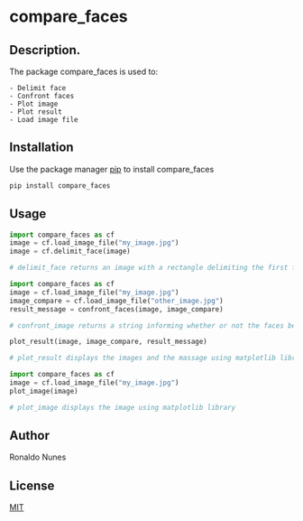 # compare_faces

## Description. 

The package compare_faces is used to:

	- Delimit face
	- Confront faces
	- Plot image
	- Plot result
	- Load image file

## Installation

Use the package manager [pip](https://pip.pypa.io/en/stable/) to install compare_faces

```bash
pip install compare_faces
```

## Usage

```python
import compare_faces as cf
image = cf.load_image_file("my_image.jpg")
image = cf.delimit_face(image)

# delimit_face returns an image with a rectangle delimiting the first face detected in the input image
```

```python
import compare_faces as cf
image = cf.load_image_file("my_image.jpg")
image_compare = cf.load_image_file("other_image.jpg")
result_message = confront_faces(image, image_compare)

# confront_image returns a string informing whether or not the faces belong to the same person and the distance between them

plot_result(image, image_compare, result_message)

# plot_result displays the images and the massage using matplotlib library
```

```python
import compare_faces as cf
image = cf.load_image_file("my_image.jpg")
plot_image(image)

# plot_image displays the image using matplotlib library
```

## Author
Ronaldo Nunes

## License
[MIT](https://choosealicense.com/licenses/mit/)